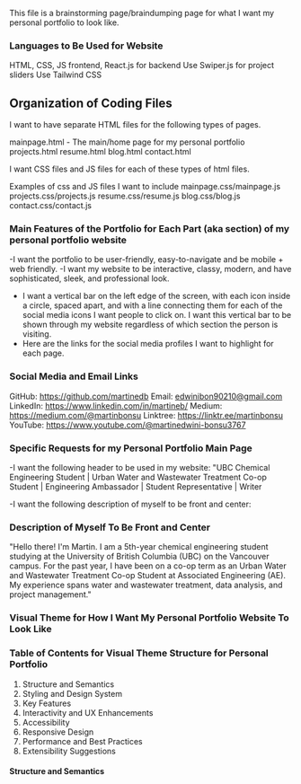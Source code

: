 This file is a brainstorming page/braindumping page for what I want my personal portfolio to look like.

### Languages to Be Used for Website
HTML, CSS, JS frontend, React.js for backend
Use Swiper.js for project sliders
Use Tailwind CSS

## Organization of Coding Files
I want to have separate HTML files for the following types of pages.

mainpage.html - The main/home page for my personal portfolio
projects.html
resume.html
blog.html
contact.html

I want CSS files and JS files for each of these types of html files. 

Examples of css and JS files I want to include
mainpage.css/mainpage.js
projects.css/projects.js
resume.css/resume.js
blog.css/blog.js
contact.css/contact.js

### Main Features of the Portfolio for Each Part (aka section) of my personal portfolio website
-I want the portfolio to be user-friendly, easy-to-navigate and be mobile + web friendly.
-I want my website to be interactive, classy, modern, and have sophisticated, sleek, and professional look.

- I want a vertical bar on the left edge of the screen, with each icon inside a circle, spaced apart, and with a line connecting them for each of the social media icons I want people to click on. I want this vertical bar to be shown through my website regardless of which section the person is visiting.
- Here are the links for the social media profiles I want to highlight for each page.

### Social Media and Email Links
GitHub: https://github.com/martinedb
Email: edwinibon90210@gmail.com
LinkedIn: https://www.linkedin.com/in/martineb/
Medium: https://medium.com/@martinbonsu
Linktree: https://linktr.ee/martinbonsu
YouTube: https://www.youtube.com/@martinedwini-bonsu3767

### Specific Requests for my Personal Portfolio Main Page 
-I want the following header to be used in my website: "UBC Chemical Engineering Student | Urban Water and Wastewater Treatment Co-op Student | Engineering Ambassador | Student Representative | Writer

-I want the following description of myself to be front and center: 

### Description of Myself To Be Front and Center
"Hello there! I'm Martin. I am a 5th-year chemical engineering student studying at the University of British Columbia (UBC) on the Vancouver campus. For the past year, I have been on a co-op term as an Urban Water and Wastewater Treatment Co-op Student at Associated Engineering (AE). My experience spans water and wastewater treatment, data analysis, and project management."

### Visual Theme for How I Want My Personal Portfolio Website To Look Like

### Table of Contents for Visual Theme Structure for Personal Portfolio
1. Structure and Semantics
2. Styling and Design System
3. Key Features
4. Interactivity and UX Enhancements
5. Accessibility
6. Responsive Design
7. Performance and Best Practices
8. Extensibility Suggestions

#### Structure and Semantics
